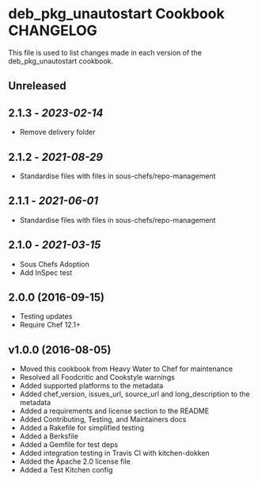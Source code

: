 # deb_pkg_unautostart Cookbook CHANGELOG

This file is used to list changes made in each version of the deb_pkg_unautostart cookbook.

## Unreleased

## 2.1.3 - *2023-02-14*

- Remove delivery folder

## 2.1.2 - *2021-08-29*

- Standardise files with files in sous-chefs/repo-management

## 2.1.1 - *2021-06-01*

- Standardise files with files in sous-chefs/repo-management

## 2.1.0 - *2021-03-15*

- Sous Chefs Adoption
- Add InSpec test

## 2.0.0 (2016-09-15)

- Testing updates
- Require Chef 12.1+

## v1.0.0 (2016-08-05)

- Moved this cookbook from Heavy Water to Chef for maintenance
- Resolved all Foodcritic and Cookstyle warnings
- Added supported platforms to the metadata
- Added chef_version, issues_url, source_url and long_description to the metadata
- Added a requirements and license section to the README
- Added Contributing, Testing, and Maintainers docs
- Added a Rakefile for simplified testing
- Added a Berksfile
- Added a Gemfile for test deps
- Added integration testing in Travis CI with kitchen-dokken
- Added the Apache 2.0 license file
- Added a Test Kitchen config
